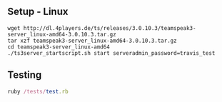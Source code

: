 Setup - Linux
----------
```shell
wget http://dl.4players.de/ts/releases/3.0.10.3/teamspeak3-server_linux-amd64-3.0.10.3.tar.gz
tar xzf teamspeak3-server_linux-amd64-3.0.10.3.tar.gz
cd teamspeak3-server_linux-amd64
./ts3server_startscript.sh start serveradmin_password=travis_test
```

Testing
----------
```ruby
ruby /tests/test.rb
```
